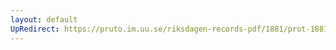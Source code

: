 ```yaml
---
layout: default
UpRedirect: https://pruto.im.uu.se/riksdagen-records-pdf/1881/prot-1881--ak--036/prot-1881--ak--036_002.pdf
---
```

